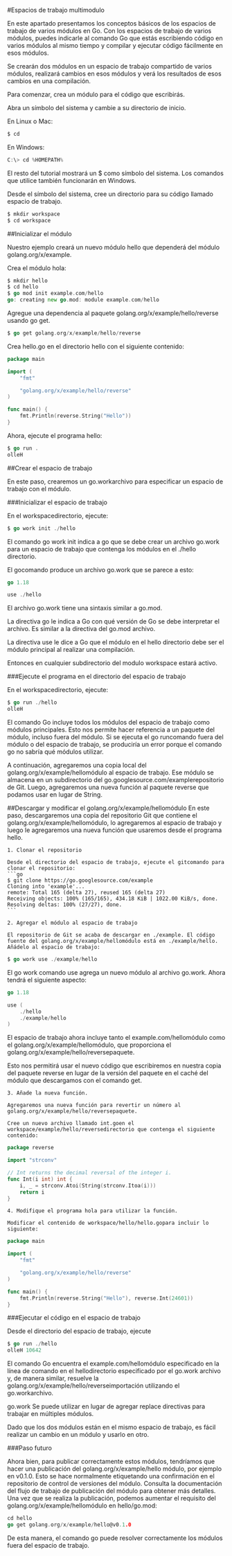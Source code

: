 #Espacios de trabajo multimodulo

En este apartado presentamos los conceptos básicos de los espacios de trabajo de varios módulos en Go. Con los espacios de trabajo de varios módulos, puedes indicarle al comando Go que estás escribiendo código en varios módulos al mismo tiempo y compilar y ejecutar código fácilmente en esos módulos.

Se crearán dos módulos en un espacio de trabajo compartido de varios módulos, realizará cambios en esos módulos y verá los resultados de esos cambios en una compilación.

Para comenzar, crea un módulo para el código que escribirás.

Abra un símbolo del sistema y cambie a su directorio de inicio.

En Linux o Mac:
```go
$ cd
```
En Windows:
```go
C:\> cd %HOMEPATH%
```

El resto del tutorial mostrará un $ como símbolo del sistema. Los comandos que utilice también funcionarán en Windows.

Desde el símbolo del sistema, cree un directorio para su código llamado espacio de trabajo.
```go
$ mkdir workspace
$ cd workspace
```

##Inicializar el módulo

Nuestro ejemplo creará un nuevo módulo hello que dependerá del módulo golang.org/x/example.

Crea el módulo hola:
```go
$ mkdir hello
$ cd hello
$ go mod init example.com/hello
go: creating new go.mod: module example.com/hello
```

Agregue una dependencia al paquete golang.org/x/example/hello/reverse usando go get.
```go
$ go get golang.org/x/example/hello/reverse
```

Crea hello.go en el directorio hello con el siguiente contenido:
```go
package main

import (
    "fmt"

    "golang.org/x/example/hello/reverse"
)

func main() {
    fmt.Println(reverse.String("Hello"))
}
```

Ahora, ejecute el programa hello:
```go
$ go run .
olleH
```

##Crear el espacio de trabajo

En este paso, crearemos un go.workarchivo para especificar un espacio de trabajo con el módulo.

###Inicializar el espacio de trabajo

En el workspacedirectorio, ejecute:
```go
$ go work init ./hello
```

El comando go work init indica a go que se debe crear un archivo go.work para un espacio de trabajo que contenga los módulos en el ./hello directorio.

El gocomando produce un archivo go.work que se parece a esto:
```go
go 1.18

use ./hello
```

El archivo go.work tiene una sintaxis similar a go.mod.

La directiva go le indica a Go con qué versión de Go se debe interpretar el archivo. Es similar a la directiva del go.mod archivo.

La directiva use le dice a Go que el módulo en el hello directorio debe ser el módulo principal al realizar una compilación.

Entonces en cualquier subdirectorio del modulo workspace estará activo.

###Ejecute el programa en el directorio del espacio de trabajo
 
En el workspacedirectorio, ejecute:
```go
$ go run ./hello
olleH
```

El comando Go incluye todos los módulos del espacio de trabajo como módulos principales. Esto nos permite hacer referencia a un paquete del módulo, incluso fuera del módulo. Si se ejecuta el go runcomando fuera del módulo o del espacio de trabajo, se produciría un error porque el comando go no sabría qué módulos utilizar.

A continuación, agregaremos una copia local del golang.org/x/example/hellomódulo al espacio de trabajo. Ese módulo se almacena en un subdirectorio del go.googlesource.com/examplerepositorio de Git. Luego, agregaremos una nueva función al paquete reverse que podamos usar en lugar de String.

##Descargar y modificar el golang.org/x/example/hellomódulo
En este paso, descargaremos una copia del repositorio Git que contiene el golang.org/x/example/hellomódulo, lo agregaremos al espacio de trabajo y luego le agregaremos una nueva función que usaremos desde el programa hello.

	1. Clonar el repositorio

	Desde el directorio del espacio de trabajo, ejecute el gitcomando para clonar el repositorio:
	```go
	$ git clone https://go.googlesource.com/example
	Cloning into 'example'...
	remote: Total 165 (delta 27), reused 165 (delta 27)
	Receiving objects: 100% (165/165), 434.18 KiB | 1022.00 KiB/s, done.
	Resolving deltas: 100% (27/27), done.
	```

	2. Agregar el módulo al espacio de trabajo
	
	El repositorio de Git se acaba de descargar en ./example. El código fuente del golang.org/x/example/hellomódulo está en ./example/hello. Añádelo al espacio de trabajo:
```go
$ go work use ./example/hello
```

El go work comando use agrega un nuevo módulo al archivo go.work. Ahora tendrá el siguiente aspecto:
```go
go 1.18

use (
    ./hello
    ./example/hello
)
```

El espacio de trabajo ahora incluye tanto el example.com/hellomódulo como el golang.org/x/example/hellomódulo, que proporciona el golang.org/x/example/hello/reversepaquete.

Esto nos permitirá usar el nuevo código que escribiremos en nuestra copia del paquete reverse en lugar de la versión del paquete en el caché del módulo que descargamos con el comando get.

	3. Añade la nueva función.

	Agregaremos una nueva función para revertir un número al golang.org/x/example/hello/reversepaquete.

	Cree un nuevo archivo llamado int.goen el workspace/example/hello/reversedirectorio que contenga el siguiente contenido:
```go
package reverse

import "strconv"

// Int returns the decimal reversal of the integer i.
func Int(i int) int {
    i, _ = strconv.Atoi(String(strconv.Itoa(i)))
    return i
}
```

	4. Modifique el programa hola para utilizar la función.

	Modificar el contenido de workspace/hello/hello.gopara incluir lo siguiente:
```go
package main

import (
    "fmt"

    "golang.org/x/example/hello/reverse"
)

func main() {
    fmt.Println(reverse.String("Hello"), reverse.Int(24601))
}
```

###Ejecutar el código en el espacio de trabajo

Desde el directorio del espacio de trabajo, ejecute
```go
$ go run ./hello
olleH 10642
```

El comando Go encuentra el example.com/hellomódulo especificado en la línea de comando en el hellodirectorio especificado por el go.work archivo y, de manera similar, resuelve la golang.org/x/example/hello/reverseimportación utilizando el go.workarchivo.

go.work Se puede utilizar en lugar de agregar replace directivas para trabajar en múltiples módulos.

Dado que los dos módulos están en el mismo espacio de trabajo, es fácil realizar un cambio en un módulo y usarlo en otro.

###Paso futuro

Ahora bien, para publicar correctamente estos módulos, tendríamos que hacer una publicación del golang.org/x/example/hello módulo, por ejemplo en v0.1.0. Esto se hace normalmente etiquetando una confirmación en el repositorio de control de versiones del módulo. Consulta la documentación del flujo de trabajo de publicación del módulo para obtener más detalles. Una vez que se realiza la publicación, podemos aumentar el requisito del golang.org/x/example/hellomódulo en hello/go.mod:
```go
cd hello
go get golang.org/x/example/hello@v0.1.0
```

De esta manera, el comando go puede resolver correctamente los módulos fuera del espacio de trabajo.